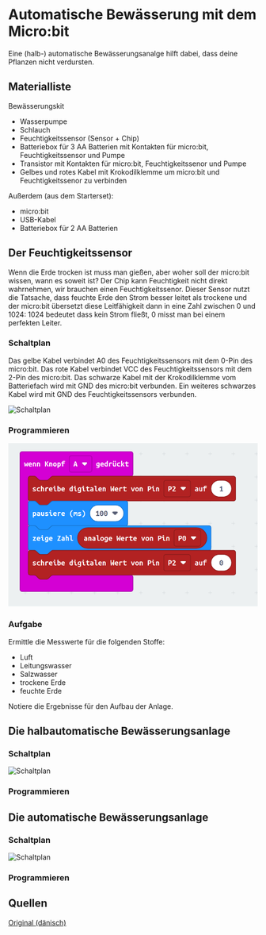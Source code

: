 # Automatische Bewässerung mit dem Micro:bit

Eine (halb-) automatische Bewässerungsanalge hilft dabei, dass deine Pflanzen nicht verdursten. 

## Materialliste

Bewässerungskit
- Wasserpumpe
- Schlauch
- Feuchtigkeitssensor (Sensor + Chip)
- Batteriebox für 3 AA Batterien mit Kontakten für micro:bit, Feuchtigkeitssensor und Pumpe
- Transistor mit Kontakten für micro:bit, Feuchtigkeitssenor und Pumpe
- Gelbes und rotes Kabel mit Krokodilklemme um micro:bit und Feuchtigkeitssenor zu verbinden

Außerdem (aus dem Starterset): 
- micro:bit 
- USB-Kabel
- Batteriebox für 2 AA Batterien

## Der Feuchtigkeitssensor

Wenn die Erde trocken ist muss man gießen, aber woher soll der micro:bit wissen, wann es soweit ist? Der Chip kann Feuchtigkeit nicht direkt wahrnehmen, wir brauchen einen Feuchtigkeitssenor. Dieser Sensor nutzt die Tatsache, dass feuchte Erde den Strom besser leitet als trockene und der micro:bit übersetzt diese Leitfähigkeit dann in eine Zahl zwischen 0 und 1024: 1024 bedeutet dass kein Strom fließt, 0 misst man bei einem perfekten Leiter. 

### Schaltplan

Das gelbe Kabel verbindet A0 des Feuchtigkeitssensors mit dem 0-Pin des micro:bit. Das rote Kabel verbindet VCC des Feuchtigkeitssensors mit dem 2-Pin des micro:bit. 
Das schwarze Kabel mit der Krokodilklemme vom Batteriefach wird mit GND des micro:bit verbunden. Ein weiteres schwarzes Kabel wird mit GND des Feuchtigkeitssensors verbunden.

![Schaltplan](schaltpläne/kallibrieren.jpg)

### Programmieren

![Programm](code/kallibrieren.png)

### Aufgabe

Ermittle die Messwerte für die folgenden Stoffe:

- Luft
- Leitungswasser
- Salzwasser
- trockene Erde
- feuchte Erde

Notiere die Ergebnisse für den Aufbau der Anlage.

## Die halbautomatische Bewässerungsanlage

### Schaltplan

![Schaltplan](schaltpläne/halbautomatisch.png)

### Programmieren

## Die automatische Bewässerungsanlage

### Schaltplan

![Schaltplan](schaltpläne/automatisch.png)

### Programmieren



## Quellen

[Original (dänisch)](https://www.myarduino.dk/produkt/vandingssaet-til-microbit/)